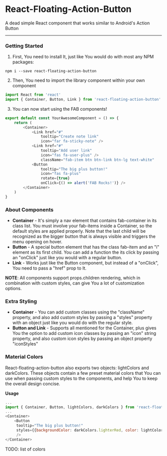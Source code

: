 # React-Floating-Action-Button
A dead simple React component that works similar to Android's Action Button
___

### Getting Started
1. First, You need to install It, just like You would do with most any NPM packages:
```
npm i --save react-floating-action-button
```

2. Then, You need to import the library component within your own component
``` javascript
import React from 'react'
import { Container, Button, Link } from 'react-floating-action-button'
```

3. You can now start using the FAB components!
``` javascript
export default const YourAwesomeComponent = () => {
    return (
        <Container>
            <Link href="#"
                tooltip="Create note link"
                icon="far fa-sticky-note" />
            <Link href="#"
                tooltip="Add user link"
                icon="fas fa-user-plus" />
                className="fab-item btn btn-link btn-lg text-white"
            <Button
                tooltip="The big plus button!"
                icon="fas fa-plus"
                rotate={true}
                onClick={() => alert('FAB Rocks!')} />
        </Container>
    )
}
```


### About Components
- **Container** - It's simply a nav element that contains fab-container in its class list. You must involve your fab-items inside a Container, so the default styles are applied properly. Note that the last child will be recognized as the bigger button that is always visible and triggers the menu opening on hover.
- **Button** - A special button element that has the class fab-item and an "i" element as its first child. You can add a function the its click by passing an "onClick" just like you would with a regular button.
- **Link** - Works just like the Button component, but instead of a "onClick", You need to pass a "href" prop to It.

**NOTE**: All components support props.children rendering, which in combination with custom styles, can give You a lot of customization options.

### Extra Styling
- **Container** - You can add custom classes using the "className" property, and also add custom styles by passing a "styles" property with an object just like you would do with the regular style.
- **Button and Link** - Supports all mentioned for the Container, plus gives You the option to add custom icon classes by passing an "icon" string property, and also custom icon styles by passing an object property "iconStyles"

### Material Colors
React-floating-action-button also exports two objects: lightColors and darkColors. These objects contain a few preset material colors that You can use when passing custom styles to the components, and help You to keep the overall design concise.

**Usage**
``` javascript
...
import { Container, Button, lightColors, darkColors } from 'react-floating-action-button'
...
<Container>
    <Button
     tooltip="The big plus button!"
     styles={{backgroundColor: darkColors.lighterRed, color: lightColors.white}}
     />
</Container>

```
TODO: list of colors
